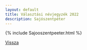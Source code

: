 ```yaml
---
layout: default
title: Választási névjegyzék 2022
description: Sajószentpéter
---
```


{% include Sajooszentpeeter.html %}

[Vissza](./)